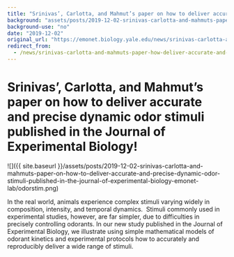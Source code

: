 ```yaml
---
title: "Srinivas’, Carlotta, and Mahmut’s paper on how to deliver accurate and precise dynamic odor stimuli published in the Journal of Experimental Biology!"
background: "assets/posts/2019-12-02-srinivas-carlotta-and-mahmuts-paper-on-how-to-deliver-accurate-and-precise-dynamic-odor-stimuli-published-in-the-journal-of-experimental-biology-emonet-lab/odorstim.png"
background-use: "no"
date: "2019-12-02"
original_url: "https://emonet.biology.yale.edu/news/srinivas-carlotta-and-mahmuts-paper-how-deliver-accurate-and-precise-dynamic-odor-stimuli"
redirect_from:
  - /news/srinivas-carlotta-and-mahmuts-paper-how-deliver-accurate-and-precise-dynamic-odor-stimuli
---
```

# Srinivas’, Carlotta, and Mahmut’s paper on how to deliver accurate and precise dynamic odor stimuli published in the Journal of Experimental Biology!

![]({{ site.baseurl }}/assets/posts/2019-12-02-srinivas-carlotta-and-mahmuts-paper-on-how-to-deliver-accurate-and-precise-dynamic-odor-stimuli-published-in-the-journal-of-experimental-biology-emonet-lab/odorstim.png)

In the real world, animals experience complex stimuli varying widely in composition, intensity, and temporal dynamics.  Stimuli commonly used in experimental studies, however, are far simpler, due to difficulties in precisely controlling odorants. In our new study published in the Journal of Experimental Biology, we illustrate using simple mathematical models of odorant kinetics and experimental protocols how to accurately and reproducibly deliver a wide range of stimuli.